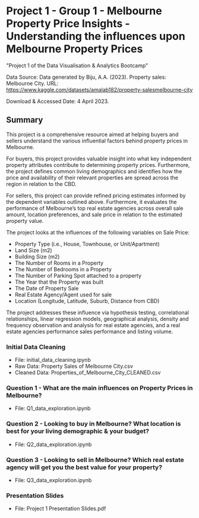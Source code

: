 # Project 1 - Group 1 - Melbourne Property Price Insights - Understanding the influences upon Melbourne Property Prices

"Project 1 of the Data Visualisation &amp; Analytics Bootcamp"

Data Source: Data generated by Biju, A.A. (2023). Property sales: Melbourne City.
URL: https://www.kaggle.com/datasets/amalab182/property-salesmelbourne-city

Download & Accessed Date: 4 April 2023.

## Summary
This project is a comprehensive resource aimed at helping buyers and sellers understand the various influential factors behind property prices in Melbourne. 

For buyers, this project provides valuable insight into what key independent property attributes contribute to determining property prices. Furthermore, the project defines common living demographics and identifies how the price and availability of their relevant properties are spread across the region in relation to the CBD.

For sellers, this project can provide refined pricing estimates informed by the dependent variables outlined above. Furthermore, it evaluates the performance of Melbourne’s top real estate agencies across overall sale amount, location preferences, and sale price in relation to the estimated property value.


The project looks at the influences of the following variables on Sale Price:
- Property Type (i.e., House, Townhouse, or Unit/Apartment)
- Land Size (m2)
- Building Size (m2)
- The Number of Rooms in a Property
- The Number of Bedrooms in a Property
- The Number of Parking Spot attached to a property
- The Year that the Property was built
- The Date of Property Sale
- Real Estate Agency/Agent used for sale
- Location (Longitude, Latitude, Suburb, Distance from CBD)

The project addresses these influence via hypothesis testing, correlational relationships, linear regression models, geographical analysis, density and frequency observation and analysis for real estate agencies, and a real estate agencies performance sales performance and listing volume.

### Initial Data Cleaning
- File: initial_data_cleaning.ipynb
- Raw Data: Property Sales of Melbourne City.csv
- Cleaned Data: Properties_of_Melbourne_City_CLEANED.csv

### Question 1 - What are the main influences on Property Prices in Melbourne?
- File: Q1_data_exploration.ipynb

### Question 2 - Looking to buy in Melbourne? What location is best for your living demographic & your budget?
- File: Q2_data_exploration.ipynb

### Question 3 - Looking to sell in Melbourne? Which real estate agency will get you the best value for your property?
- File: Q3_data_exploration.ipynb

### Presentation Slides
- File: Project 1 Presentation Slides.pdf
